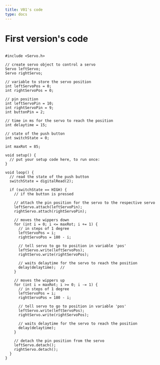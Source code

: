 ```yaml
---
title: V01's code
type: docs
---
```


# First version's code

<pre>
<code>
#include &lt;Servo.h&gt;

// create servo object to control a servo
Servo leftServo;
Servo rightServo;

// variable to store the servo position
int leftServoPos = 0; 
int rightServoPos = 0;

// pin position
int leftServoPin = 10; 
int rightServoPin = 9;
int buttonPin = 2;

// time in ms for the servo to reach the position
int delaytime = 15; 

// state of the push button
int switchState = 0;

int maxRot = 85;

void setup() {
  // put your setup code here, to run once:
}

void loop() {
  // read the state of the push button
  switchState = digitalRead(2);

  if (switchState == HIGH) {
    // if the button is pressed

    // attach the pin position for the servo to the respective servo
    leftServo.attach(leftServoPin);
    rightServo.attach(rightServoPin);

    // moves the wippers down
    for (int i = 0; i <= maxRot; i += 1) {
      // in steps of 1 degree
      leftServoPos = i;
      rightServoPos = 180 - i;

      // tell servo to go to position in variable 'pos'
      leftServo.write(leftServoPos); 
      rightServo.write(rightServoPos);

      // waits delaytime for the servo to reach the position
      delay(delaytime);  //
    }

    // moves the wippers up
    for (int i = maxRot; i >= 0; i -= 1) {
      // in steps of 1 degree
      leftServoPos = i;
      rightServoPos = 180 - i;

      // tell servo to go to position in variable 'pos'
      leftServo.write(leftServoPos); 
      rightServo.write(rightServoPos);

      // waits delaytime for the servo to reach the position
      delay(delaytime);
    }
    
    // detach the pin position from the servo
    leftServo.detach();
    rightServo.detach();
  }
}
</code>
</pre>
